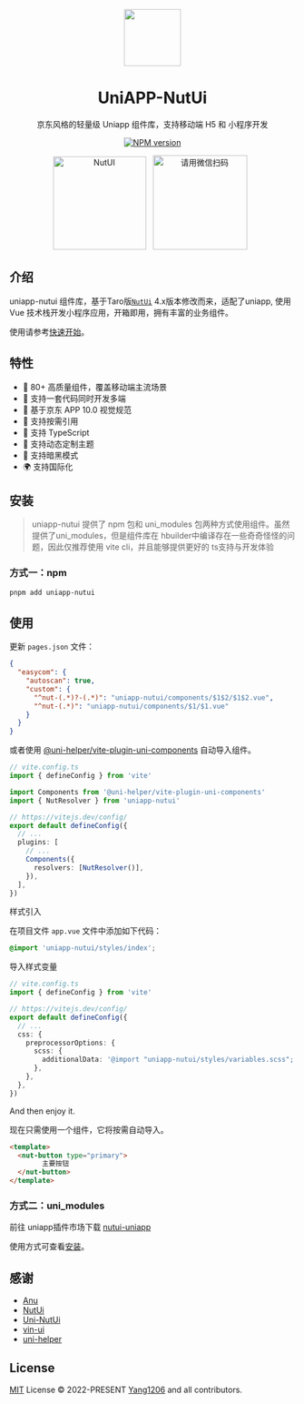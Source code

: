 <p align="center">
<img src="https://img14.360buyimg.com/imagetools/jfs/t1/167902/2/8762/791358/603742d7E9b4275e3/e09d8f9a8bf4c0ef.png"
width="100"
height="100" style="max-width: 100%;" />
</p>
<h1 align="center">UniAPP-NutUi</h1>
<p align="center">京东风格的轻量级 Uniapp 组件库，支持移动端 H5 和 小程序开发</p>
<p align="center">
<a href="https://www.npmjs.com/package/uniapp-nutui"><img src="https://img.shields.io/npm/v/uniapp-nutui?color=c95f8b&amp;label=" alt="NPM version"></a></p>

<p align="center">
   <img src="https://s2.loli.net/2023/07/05/eJwPvqCY8EcZ7Vi.png" width="164" alt="NutUI" />
  &nbsp;
  <img src="https://s2.loli.net/2023/07/05/QyW2RHcmnuvIFwp.jpg" width="166" title="请用微信扫码">
  &nbsp;
</p>

## 介绍

uniapp-nutui 组件库，基于Taro版[`NutUi`](https://nutui.jd.com/#/) 4.x版本修改而来，适配了uniapp, 使用 Vue 技术栈开发小程序应用，开箱即用，拥有丰富的业务组件。

使用请参考[快速开始](https://uniapp-nutui.tech/guide/quick-start.html)。

## 特性

- 🚀 80+ 高质量组件，覆盖移动端主流场景
- 💪 支持一套代码同时开发多端
- 📖 基于京东 APP 10.0 视觉规范
- 🍭 支持按需引用
- 💪 支持 TypeScript
- 💪 支持动态定制主题
- 🍭 支持暗黑模式
- 🌍 支持国际化

## 安装

> uniapp-nutui 提供了 npm 包和 uni_modules 包两种方式使用组件。虽然提供了uni_modules，但是组件库在 hbuilder中编译存在一些奇奇怪怪的问题，因此仅推荐使用 vite cli，并且能够提供更好的 ts支持与开发体验

### 方式一：npm

```bash
pnpm add uniapp-nutui
```

## 使用

更新 `pages.json` 文件：

```json
{
  "easycom": {
    "autoscan": true,
    "custom": {
      "^nut-(.*)?-(.*)": "uniapp-nutui/components/$1$2/$1$2.vue",
      "^nut-(.*)": "uniapp-nutui/components/$1/$1.vue"
    }
  }
}
```

或者使用 [@uni-helper/vite-plugin-uni-components](https://github.com/uni-helper/vite-plugin-uni-components) 自动导入组件。

```ts
// vite.config.ts
import { defineConfig } from 'vite'

import Components from '@uni-helper/vite-plugin-uni-components'
import { NutResolver } from 'uniapp-nutui'

// https://vitejs.dev/config/
export default defineConfig({
  // ...
  plugins: [
    // ...
    Components({
      resolvers: [NutResolver()],
    }),
  ],
})
```

样式引入

在项目文件 `app.vue` 文件中添加如下代码：

```css
@import 'uniapp-nutui/styles/index';
```

导入样式变量

```ts
// vite.config.ts
import { defineConfig } from 'vite'

// https://vitejs.dev/config/
export default defineConfig({
  // ...
  css: {
    preprocessorOptions: {
      scss: {
        additionalData: '@import "uniapp-nutui/styles/variables.scss";',
      },
    },
  },
})
```

And then enjoy it.

现在只需使用一个组件，它将按需自动导入。

```html
<template>
  <nut-button type="primary">
        主要按钮
  </nut-button>
</template>
```

### 方式二：uni_modules

前往 uniapp插件市场下载 [nutui-uniapp](https://ext.dcloud.net.cn/plugin?id=13491)

使用方式可查看[安装](https://uniapp-nutui.tech/guide/install.html)。

## 感谢

- [Anu](https://github.com/jd-solanki/anu)
- [NutUi](https://github.com/jdf2e/nutui)
- [Uni-NutUi](https://github.com/jwaterwater/uni-nutui)
- [vin-ui](https://github.com/vingogo/vin-ui)
- [uni-helper](https://github.com/uni-helper)

## License

[MIT](https://github.com/yang1206/uniapp-nutui/blob/main/LICENSE) License &copy; 2022-PRESENT [Yang1206](https://github.com/yang1206) and all contributors.
